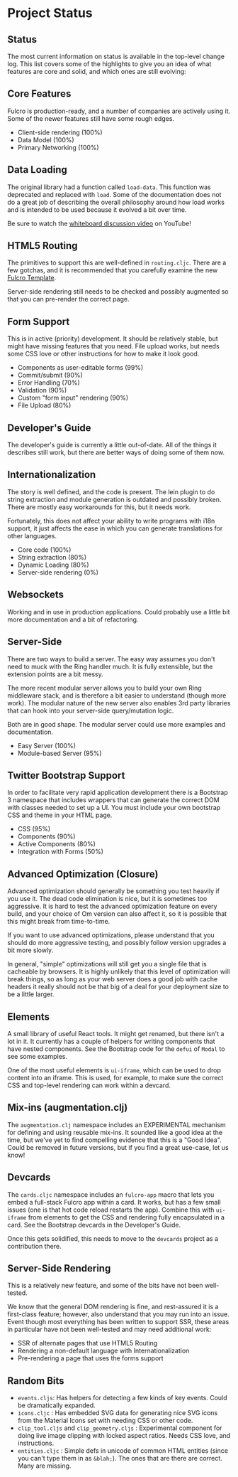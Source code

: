 # Project Status

## Status

The most current information on status is available in the top-level
change log. This list covers some of the highlights to give you an
idea of what features are core and solid, and which ones are still evolving:

## Core Features

Fulcro is production-ready, and a number of companies are actively using it. Some of
the newer features still have some rough edges.

- Client-side rendering (100%)
- Data Model (100%)
- Primary Networking (100%)

## Data Loading

The original library had a function called `load-data`. This function
was deprecated and replaced with `load`. Some of the documentation does
not do a great job of describing the overall philosophy around how
load works and is intended to be used because it evolved a bit over time.

Be sure to watch the [whiteboard discussion video](https://youtu.be/mT4jJHf929Q?list=PLVi9lDx-4C_T_gsmBQ_2gztvk6h_Usw6R) on YouTube!

## HTML5 Routing

The primitives to support this are well-defined in `routing.cljc`. There are a few gotchas, and
it is recommended that you carefully examine the new [Fulcro Template](https://github.com/fulcrologic/fulcro-template).

Server-side rendering still needs to be checked and possibly augmented so that
you can pre-render the correct page.

## Form Support

This is in active (priority) development. It should be relatively stable, but might
have missing features that you need. File upload works, but
needs some CSS love or other instructions for how to make it look good.

- Components as user-editable forms (99%)
- Commit/submit (90%)
- Error Handling (70%)
- Validation (90%)
- Custom "form input" rendering (90%)
- File Upload (80%)

## Developer's Guide

The developer's guide is currently a little out-of-date. All of the
things it describes still work, but there are better ways of doing
some of them now.

## Internationalization

The story is well defined, and the code is present. The lein plugin
to do string extraction and module generation is outdated and possibly
broken. There are mostly easy workarounds for this, but it needs work.

Fortunately, this does not affect your ability to write programs with
i18n support, it just affects the ease in which you can generate
translations for other languages.

- Core code (100%)
- String extraction (80%)
- Dynamic Loading (80%)
- Server-side rendering (0%)

## Websockets

Working and in use in production applications. Could probably use a
little bit more documentation and a bit of refactoring.

## Server-Side

There are two ways to build a server. The easy way assumes you don't need
to muck with the Ring handler much. It is fully extensible, but the
extension points are a bit messy.

The more recent modular server allows you to build your own Ring
middleware stack, and is therefore a bit easier to understand (though
more work). The modular nature of the new server also enables 3rd party
libraries that can hook into your server-side query/mutation logic.

Both are in good shape. The modular server could use more examples and
documentation.

- Easy Server (100%)
- Module-based Server (95%)

## Twitter Bootstrap Support

In order to facilitate very rapid application development there is a
Bootstrap 3 namespace that includes wrappers that can generate the
correct DOM with classes needed to set up a UI. You must include your own
bootstrap CSS and theme in your HTML page.

- CSS (95%)
- Components (90%)
- Active Components (80%)
- Integration with Forms (50%)

## Advanced Optimization (Closure)

Advanced optimization should generally be something you test heavily
if you use it. The dead code elimination is nice, but it is sometimes
too aggressive. It is hard to test the advanced optimization feature
on every build, and your choice of Om version can also affect it,
so it is possible that this might break from time-to-time.

If you want to use advanced optimizations, please understand that you
should do more aggressive testing, and possibly follow version upgrades
a bit more slowly.

In general, "simple" optimizations will still get you a single file that is cacheable
by browsers. It is highly unlikely that this level of optimization will break things,
so as long as your web server does a good job with cache headers it really
should not be that big of a deal for your deployment size to be a little larger.


## Elements

A small library of useful React tools. It might get renamed, but
there isn't a lot in it. It currently has a couple of helpers for
writing components that have nested components. See the Bootstrap
code for the `defui` of `Modal` to see some examples.

One of the most useful elements is `ui-iframe`, which can be used
to drop content into an iframe. This is used, for example, to make
sure the correct CSS and top-level rendering can work within a devcard.

## Mix-ins (augmentation.clj)

The `augmentation.clj` namespace includes an EXPERIMENTAL mechanism for defining and
using reusable mix-ins. It sounded like a good idea at the time, but we've yet
to find compelling evidence that this is a "Good Idea". Could be removed
in future versions, but if you find a great use-case, let us know!

## Devcards

The `cards.cljc` namespace includes an `fulcro-app` macro that lets you
embed a full-stack Fulcro app within a card. It works, but has a few
small issues (one is that hot code reload restarts the app). Combine this
with `ui-iframe` from elements to get the CSS and rendering fully encapsulated
in a card. See the Bootstrap devcards in the Developer's Guide.

Once this gets solidified, this needs to move to the `devcards` project as
a contribution there.

## Server-Side Rendering

This is a relatively new feature, and some of the bits have not been well-tested.

We know that the general DOM rendering is fine, and rest-assured it is a first-class
feature; however,
also understand that you may run into an issue. Event though most everything has been
written to support SSR, these areas in particular have not been well-tested and
may need additional work:

- SSR of alternate pages that use HTML5 Routing
- Rendering a non-default language with Internationalization
- Pre-rendering a page that uses the forms support

## Random Bits

- `events.cljs`: Has helpers for detecting a few kinds of key events. Could be dramatically expanded.
- `icons.cljc` : Has embedded SVG data for generating nice SVG icons from the Material Icons set with needing CSS or other code.
- `clip_tool.cljs` and `clip_geometry.cljs` : Experimental component for doing live image clipping with locked aspect ratios. Needs CSS love, and instructions.
- `entities.cljc` : Simple defs in unicode of common HTML entities (since you can't type them in as `&blah;`). The ones that are there are correct. Many are missing.

